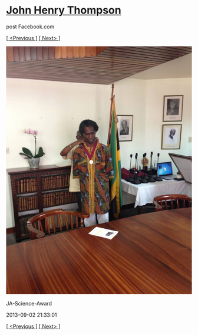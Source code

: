 # [John Henry Thompson](../README.md)
post Facebook.com

[[ <Previous ]](2013-09-02-44.md) [[ Next> ]](2013-09-02-46.md)

[![](../media/2013-09-02/JA-Science-Award-34.jpg)](../README.md)

JA-Science-Award

2013-09-02 21:33:01

[[ <Previous ]](2013-09-02-44.md) [[ Next> ]](2013-09-02-46.md)
